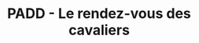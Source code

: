 ---
title: "PADD - Le rendez-vous des cavaliers"
url: /chasseneuil-du-poitou/padd-le-rendez-vous-des-cavaliers/
shop: Sport
---